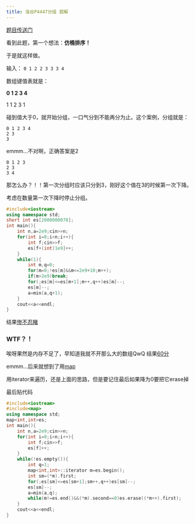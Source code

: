```yaml
---
title: 洛谷P4447分组 题解
---
```

[题目传送门](https://www.luogu.com.cn/problem/P4447)

看到此题，第一个想法：**仿桶排序！**

于是就这样做。

输入：
`0 1 2 2 3 3 3 4`

数组键值表就是：

**0 1 2 3 4**

1 1 2 3 1

碰到值大于0，就开始分组，一口气分到不能再分为止。这个案例，分组就是：

```
0 1 2 3 4
2 3
3
```

emmm...不对啊，正确答案是2

```
0 1 2 3
2 3
3 4
```

那怎么办？！！第一次分组时应该只分到3，刚好这个值在3的时候第一次下降。

考虑在数量第一次下降时停止分组。

```cpp
#include<iostream>
using namespace std;
short int es[2000000078];
int main(){
	int n,a=2e9;cin>>n;
	for(int i=0;i<n;i++){
		int f;cin>>f;
		es[f+(int)1e9]++;
	}
	while(1){
		int m,q=0;
		for(m=0;!es[m]&&m<=2e9+10;m++);
		if(m>2e9)break;
		for(;es[m]<=es[m+1];m++,q++)es[m]--;
		es[m]--;
		a=min(a,q+1);
	}
	cout<<a<<endl;
}
```

结果[惨不忍睹](https://www.luogu.com.cn/record/68155698)

### WTF？！

唉呀果然是内存不足了，早知道我就不开那么大的数组QwQ 结果[60分](https://www.luogu.com.cn/record/68155508)

emmm...后来就想到了用[map](https://cplusplus.com/reference/map/map/)

用iterator来遍历，还是上面的思路，但是要记住最后如果降为0要把它erase掉

最后贴代码

```cpp
#include<iostream>
#include<map>
using namespace std;
map<int,int>es;
int main(){
	int n,a=2e9;cin>>n;
	for(int i=0;i<n;i++){
		int f;cin>>f;
		es[f]++;
	}
	while(!es.empty()){
		int q=1;
		map<int,int>::iterator m=es.begin();
		int sm=(*m).first;
		for(;es[sm]<=es[sm+1];sm++,q++)es[sm]--;
		es[sm]--;
		a=min(a,q);
		while(m!=es.end()&&(*m).second==0)es.erase((*m++).first);
	}
	cout<<a<<endl;
}
```

